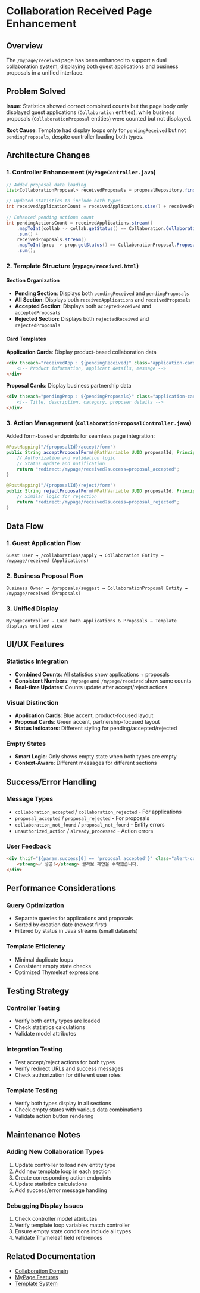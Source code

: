 # Collaboration Received Page Enhancement

## Overview
The `/mypage/received` page has been enhanced to support a dual collaboration system, displaying both guest applications and business proposals in a unified interface.

## Problem Solved
**Issue**: Statistics showed correct combined counts but the page body only displayed guest applications (`Collaboration` entities), while business proposals (`CollaborationProposal` entities) were counted but not displayed.

**Root Cause**: Template had display loops only for `pendingReceived` but not `pendingProposals`, despite controller loading both types.

## Architecture Changes

### 1. Controller Enhancement (`MyPageController.java`)
```java
// Added proposal data loading
List<CollaborationProposal> receivedProposals = proposalRepository.findByTargetBusinessOwner(user);

// Updated statistics to include both types
int receivedApplicationCount = receivedApplications.size() + receivedProposals.size();

// Enhanced pending actions count
int pendingActionsCount = receivedApplications.stream()
    .mapToInt(collab -> collab.getStatus() == Collaboration.CollaborationStatus.PENDING ? 1 : 0)
    .sum() + 
    receivedProposals.stream()
    .mapToInt(prop -> prop.getStatus() == CollaborationProposal.ProposalStatus.PENDING ? 1 : 0)
    .sum();
```

### 2. Template Structure (`mypage/received.html`)

#### Section Organization
- **Pending Section**: Displays both `pendingReceived` and `pendingProposals`
- **All Section**: Displays both `receivedApplications` and `receivedProposals`  
- **Accepted Section**: Displays both `acceptedReceived` and `acceptedProposals`
- **Rejected Section**: Displays both `rejectedReceived` and `rejectedProposals`

#### Card Templates
**Application Cards**: Display product-based collaboration data
```html
<div th:each="receivedApp : ${pendingReceived}" class="application-card pending">
    <!-- Product information, applicant details, message -->
</div>
```

**Proposal Cards**: Display business partnership data
```html
<div th:each="pendingProp : ${pendingProposals}" class="application-card pending">
    <!-- Title, description, category, proposer details -->
</div>
```

### 3. Action Management (`CollaborationProposalController.java`)
Added form-based endpoints for seamless page integration:
```java
@PostMapping("/{proposalId}/accept/form")
public String acceptProposalForm(@PathVariable UUID proposalId, Principal principal) {
    // Authorization and validation logic
    // Status update and notification
    return "redirect:/mypage/received?success=proposal_accepted";
}

@PostMapping("/{proposalId}/reject/form") 
public String rejectProposalForm(@PathVariable UUID proposalId, Principal principal) {
    // Similar logic for rejection
    return "redirect:/mypage/received?success=proposal_rejected";
}
```

## Data Flow

### 1. Guest Application Flow
```
Guest User → /collaborations/apply → Collaboration Entity → /mypage/received (Applications)
```

### 2. Business Proposal Flow  
```
Business Owner → /proposals/suggest → CollaborationProposal Entity → /mypage/received (Proposals)
```

### 3. Unified Display
```
MyPageController → Load both Applications & Proposals → Template displays unified view
```

## UI/UX Features

### Statistics Integration
- **Combined Counts**: All statistics show applications + proposals
- **Consistent Numbers**: `/mypage` and `/mypage/received` show same counts
- **Real-time Updates**: Counts update after accept/reject actions

### Visual Distinction
- **Application Cards**: Blue accent, product-focused layout
- **Proposal Cards**: Green accent, partnership-focused layout
- **Status Indicators**: Different styling for pending/accepted/rejected

### Empty States
- **Smart Logic**: Only shows empty state when both types are empty
- **Context-Aware**: Different messages for different sections

## Success/Error Handling

### Message Types
- `collaboration_accepted` / `collaboration_rejected` - For applications
- `proposal_accepted` / `proposal_rejected` - For proposals
- `collaboration_not_found` / `proposal_not_found` - Entity errors
- `unauthorized_action` / `already_processed` - Action errors

### User Feedback
```html
<div th:if="${param.success[0] == 'proposal_accepted'}" class="alert-content">
    <strong>✅ 성공!</strong> 콜라보 제안을 수락했습니다.
</div>
```

## Performance Considerations

### Query Optimization
- Separate queries for applications and proposals
- Sorted by creation date (newest first)
- Filtered by status in Java streams (small datasets)

### Template Efficiency
- Minimal duplicate loops
- Consistent empty state checks
- Optimized Thymeleaf expressions

## Testing Strategy

### Controller Testing
- Verify both entity types are loaded
- Check statistics calculations
- Validate model attributes

### Integration Testing
- Test accept/reject actions for both types
- Verify redirect URLs and success messages
- Check authorization for different user roles

### Template Testing
- Verify both types display in all sections
- Check empty states with various data combinations
- Validate action button rendering

## Maintenance Notes

### Adding New Collaboration Types
1. Update controller to load new entity type
2. Add new template loop in each section
3. Create corresponding action endpoints
4. Update statistics calculations
5. Add success/error message handling

### Debugging Display Issues
1. Check controller model attributes
2. Verify template loop variables match controller
3. Ensure empty state conditions include all types
4. Validate Thymeleaf field references

## Related Documentation
- [Collaboration Domain](../domains/collaboration/README.md)
- [MyPage Features](../domains/user/README.md#mypage-features)
- [Template System](./css-framework.md)